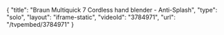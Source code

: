 {
    "title": "Braun Multiquick 7 Cordless hand blender - Anti-Splash",
    "type": "solo",
    "layout": "iframe-static",
    "videoId": "3784971",
    "url": "\/tvpembed\/3784971"
}